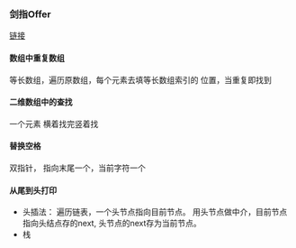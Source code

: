 ### 剑指Offer

[链接](<https://github.com/CyC2018/CS-Notes/blob/master/notes/%E5%89%91%E6%8C%87%20Offer%20%E9%A2%98%E8%A7%A3%20-%203~9.md>)

#### 数组中重复数组
等长数组，遍历原数组，每个元素去填等长数组索引的 位置，当重复即找到

#### 二维数组中的查找
一个元素 横着找完竖着找

#### 替换空格
双指针， 指向末尾一个，当前字符一个


#### 从尾到头打印
* 头插法：
遍历链表，一个头节点指向目前节点。 用头节点做中介，目前节点 指向头结点存的next, 头节点的next存为当前节点。
* 栈



